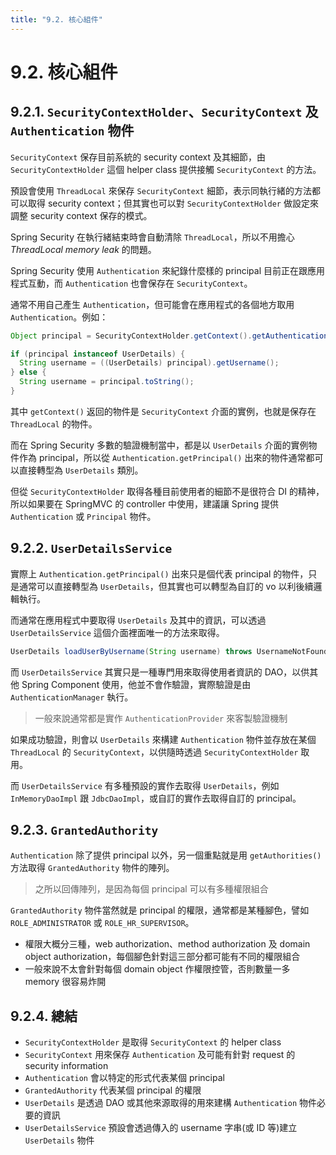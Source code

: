 ```yaml
---
title: "9.2. 核心組件"
---
```


# 9.2. 核心組件

## 9.2.1. `SecurityContextHolder`、`SecurityContext` 及 `Authentication` 物件

`SecurityContext` 保存目前系統的 security context 及其細節，由 `SecurityContextHolder` 這個 helper class 提供接觸 `SecurityContext` 的方法。

預設會使用 `ThreadLocal` 來保存 `SecurityContext` 細節，表示同執行緒的方法都可以取得 security context；但其實也可以對 `SecurityContextHolder` 做設定來調整 security context 保存的模式。

Spring Security 在執行緒結束時會自動清除 `ThreadLocal`，所以不用擔心 _ThreadLocal memory leak_ 的問題。

Spring Security 使用 `Authentication` 來紀錄什麼樣的 principal 目前正在跟應用程式互動，而 `Authentication` 也會保存在 `SecurityContext`。

通常不用自己產生 `Authentication`，但可能會在應用程式的各個地方取用 `Authentication`。例如：

```Java
Object principal = SecurityContextHolder.getContext().getAuthentication().getPrincipal();

if (principal instanceof UserDetails) {
  String username = ((UserDetails) principal).getUsername();
} else {
  String username = principal.toString();
}
```

其中 `getContext()` 返回的物件是 `SecurityContext` 介面的實例，也就是保存在 `ThreadLocal` 的物件。

而在 Spring Security 多數的驗證機制當中，都是以 `UserDetails` 介面的實例物件作為 principal，所以從 `Authentication.getPrincipal()` 出來的物件通常都可以直接轉型為 `UserDetails` 類別。

但從 `SecurityContextHolder` 取得各種目前使用者的細節不是很符合 DI 的精神，所以如果要在 SpringMVC 的 controller 中使用，建議讓 Spring 提供 `Authentication` 或 `Principal` 物件。

## 9.2.2. `UserDetailsService`

實際上 `Authentication.getPrincipal()` 出來只是個代表 principal 的物件，只是通常可以直接轉型為 `UserDetails`，但其實也可以轉型為自訂的 vo 以利後續邏輯執行。

而通常在應用程式中要取得 `UserDetails` 及其中的資訊，可以透過 `UserDetailsService` 這個介面裡面唯一的方法來取得。

```Java
UserDetails loadUserByUsername(String username) throws UsernameNotFoundException;
```

而 `UserDetailsService` 其實只是一種專門用來取得使用者資訊的 DAO，以供其他 Spring Component 使用，他並不會作驗證，實際驗證是由 `AuthenticationManager` 執行。

> 一般來說通常都是實作 `AuthenticationProvider` 來客製驗證機制

如果成功驗證，則會以 `UserDetails` 來構建 `Authentication` 物件並存放在某個 `ThreadLocal` 的 `SecurityContext`，以供隨時透過 `SecurityContextHolder` 取用。

而 `UserDetailsService` 有多種預設的實作去取得 `UserDetails`，例如 `InMemoryDaoImpl` 跟 `JdbcDaoImpl`，或自訂的實作去取得自訂的 principal。

## 9.2.3. `GrantedAuthority`

`Authentication` 除了提供 principal 以外，另一個重點就是用 `getAuthorities()` 方法取得 `GrantedAuthority` 物件的陣列。

> 之所以回傳陣列，是因為每個 principal 可以有多種權限組合

`GrantedAuthority` 物件當然就是 principal 的權限，通常都是某種腳色，譬如 `ROLE_ADMINISTRATOR` 或 `ROLE_HR_SUPERVISOR`。

- 權限大概分三種，web authorization、method authorization 及 domain object authorization，每個腳色針對這三部分都可能有不同的權限組合
- 一般來說不太會針對每個 domain object 作權限控管，否則數量一多 memory 很容易炸開

## 9.2.4. 總結

- `SecurityContextHolder` 是取得 `SecurityContext` 的 helper class
- `SecurityContext` 用來保存 `Authentication` 及可能有針對 request 的 security information
- `Authentication` 會以特定的形式代表某個 principal
- `GrantedAuthority` 代表某個 principal 的權限
- `UserDetails` 是透過 DAO 或其他來源取得的用來建構 `Authentication` 物件必要的資訊
- `UserDetailsService` 預設會透過傳入的 username 字串(或 ID 等)建立 `UserDetails` 物件